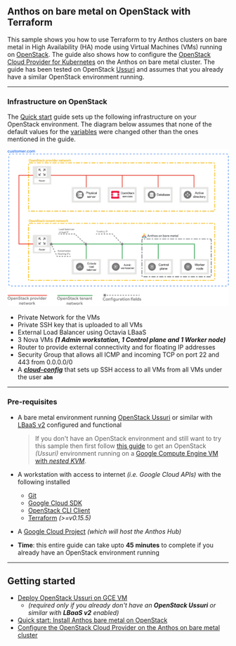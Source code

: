 ## Anthos on bare metal on OpenStack with Terraform

This sample shows you how to use Terraform to try Anthos clusters on bare
metal in High Availability (HA) mode using Virtual Machines (VMs) running on
[OpenStack](https://www.openstack.org/). The guide also shows how to configure
the [OpenStack Cloud Provider for Kubernetes](https://github.com/kubernetes/cloud-provider-openstack)
on the Anthos on bare metal cluster. The guide has been tested on OpenStack
[Ussuri](https://releases.openstack.org/ussuri/index.html) and assumes that you
already have a similar OpenStack environment running.

---
### Infrastructure on OpenStack

The [Quick start](docs/quickstart.md) guide sets up the following
infrastructure on your OpenStack environment. The diagram below assumes that
none of the default values for the [variables](variables.tf) were changed other
than the ones mentioned in the guide.
<p align="center">
  <img src="docs/images/openstack-setup.png" width="700">
</p>

- Private Network for the VMs
- Private SSH key that is uploaded to all VMs
- External Load Balancer using Octavia LBaaS
- 3 Nova VMs ***(1 Admin workstation, 1 Control plane and 1 Worker node)***
- Router to provide external connectivity and for floating IP addresses
- Security Group that allows all ICMP and incoming TCP on port 22 and 443 from 0.0.0.0/0
- A [***cloud-config***](resources/cloud-config.yaml) that sets up SSH access to all VMs from all VMs under the user **`abm`**

---

### Pre-requisites
- A bare metal environment running [OpenStack Ussuri](https://releases.openstack.org/ussuri/index.html)
  or similar with [LBaaS v2](https://docs.openstack.org/mitaka/networking-guide/config-lbaas.html)
  configured and functional
  > If you don't have an OpenStack environment and still want to try this sample
    then first follow [this guide](/anthos-bm-openstack-terraform/docs/install_openstack_on_gce.md)
    to get an OpenStack _(Ussuri)_ environment running on a [Google Compute Engine VM with _nested KVM_](https://cloud.google.com/compute/docs/instances/nested-virtualization/overview).

- A workstation with access to internet _(i.e. Google Cloud APIs)_ with the
  following installed
  - [Git](https://www.atlassian.com/git/tutorials/install-git)
  - [Google Cloud SDK](https://cloud.google.com/sdk/docs/install)
  - [OpenStack CLI Client](https://docs.openstack.org/newton/user-guide/common/cli-install-openstack-command-line-clients.html)
  - [Terraform](https://learn.hashicorp.com/tutorials/terraform/install-cli) _(>=v0.15.5)_

- A [Google Cloud Project](https://console.cloud.google.com/cloud-resource-manager) _(which will host the Anthos Hub)_
- **Time**: this entire guide can take upto **45 minutes** to complete if you already have an OpenStack environment running

---
## Getting started

- [Deploy OpenStack Ussuri on GCE VM](/anthos-bm-openstack-terraform/docs/install_openstack_on_gce.md)
  - _(required only if you already don't have an **OpenStack Ussuri** or similar with **LBaaS v2** enabled)_
- [Quick start: Install Anthos bare metal on OpenStack](docs/quickstart.md)
- [Configure the OpenStack Cloud Provider on the Anthos on bare metal cluster](docs/openstack_cloud_provider.md)
